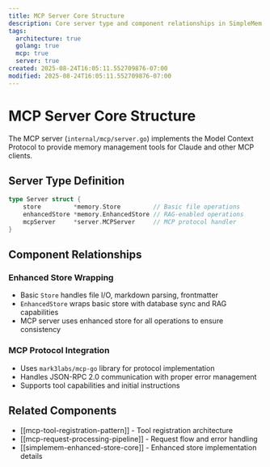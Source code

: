 ```yaml
---
title: MCP Server Core Structure
description: Core server type and component relationships in SimpleMem MCP implementation
tags:
  architecture: true
  golang: true
  mcp: true
  server: true
created: 2025-08-24T16:05:11.552709876-07:00
modified: 2025-08-24T16:05:11.552709876-07:00
---
```


# MCP Server Core Structure

The MCP server (`internal/mcp/server.go`) implements the Model Context Protocol to provide memory management tools for Claude and other MCP clients.

## Server Type Definition

```go
type Server struct {
    store         *memory.Store         // Basic file operations
    enhancedStore *memory.EnhancedStore // RAG-enabled operations
    mcpServer     *server.MCPServer     // MCP protocol handler
}
```

## Component Relationships

### Enhanced Store Wrapping
- Basic `Store` handles file I/O, markdown parsing, frontmatter
- `EnhancedStore` wraps basic store with database sync and RAG capabilities
- MCP server uses enhanced store for all operations to ensure consistency

### MCP Protocol Integration
- Uses `mark3labs/mcp-go` library for protocol implementation
- Handles JSON-RPC 2.0 communication with proper error management
- Supports tool capabilities and initial instructions

## Related Components
- [[mcp-tool-registration-pattern]] - Tool registration architecture
- [[mcp-request-processing-pipeline]] - Request flow and error handling
- [[simplemem-enhanced-store-core]] - Enhanced store implementation details